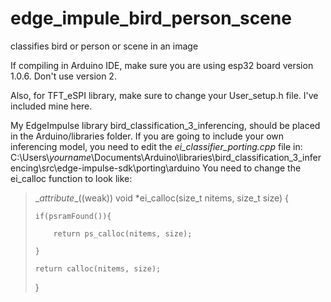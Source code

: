 # edge_impule_bird_person_scene
classifies bird or person or scene in an image

If compiling in Arduino IDE, make sure you are using esp32 board version 1.0.6. 
Don't use version 2.

Also, for TFT_eSPI library, make sure to change your User_setup.h file. I've included mine here.

My EdgeImpulse library bird_classification_3_inferencing, should be placed in the Arduino/libraries folder. 
If you are going to include your own inferencing model, you need to edit the *ei_classifier_porting.cpp* file in:
C:\Users\\_yourname_\Documents\Arduino\libraries\bird_classification_3_inferencing\src\edge-impulse-sdk\porting\arduino
You need to change the ei_calloc function to look like:

 > \__attribute__((weak)) void *ei_calloc(size_t nitems, size_t size) { 
 > 
 >     if(psramFound()){ 
 >     
 >         return ps_calloc(nitems, size); 
 >         
 >     }
 >      
 >     return calloc(nitems, size);
 >     
 > }
